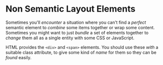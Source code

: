 # Non Semantic Layout Elements

Sometimes you'll *encounter* a situation where you can't find a *perfect* semantic
element to *combine* some items together or wrap some content. Sometimes you might want
to just *bundle* a set of elements together to *change* them all as a single entity with some CSS or JavaScript.

HTML provides the `<div>` and `<span>` elements. You should use these *with* a suitable class attribute,
to give some kind of *name* for them so they can be *found* easily.
